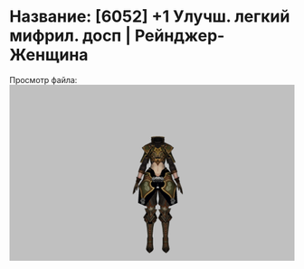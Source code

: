 # Название: [6052] +1 Улучш. легкий мифрил. досп | Рейнджер-Женщина

Просмотр файла:
![p030021.png](p030021.png)